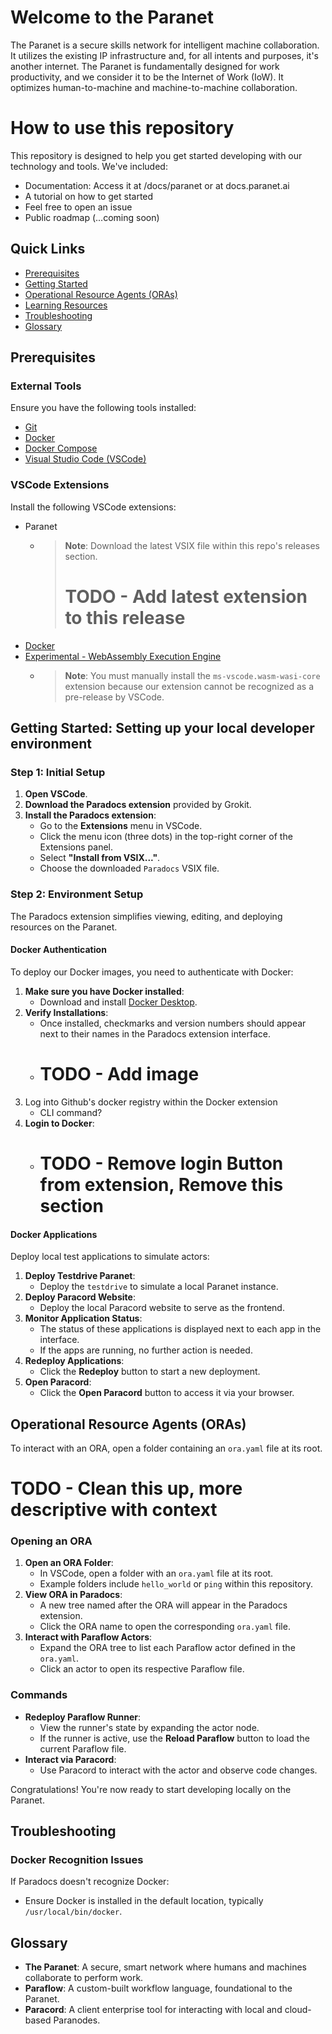 # Welcome to the Paranet

The Paranet is a secure skills network for intelligent machine collaboration. It utilizes the existing IP infrastructure and, for all intents and purposes, it's another internet. The Paranet is fundamentally designed for work productivity, and we consider it to be the Internet of Work (IoW). It optimizes human-to-machine and machine-to-machine collaboration.

# How to use this repository

This repository is designed to help you get started developing with our technology and tools. We've included:
- Documentation: Access it at /docs/paranet or at docs.paranet.ai
- A tutorial on how to get started
- Feel free to open an issue
- Public roadmap (...coming soon)

## Quick Links

- [Prerequisites](#prerequisites)
- [Getting Started](#getting-started)
- [Operational Resource Agents (ORAs)](#operational-resource-agents-oras)
- [Learning Resources](#learning-resources)
- [Troubleshooting](#troubleshooting)
- [Glossary](#glossary)

## Prerequisites

### External Tools

Ensure you have the following tools installed:

- [Git](https://git-scm.com/downloads)
- [Docker](https://www.docker.com/products/docker-desktop)
- [Docker Compose](https://docs.docker.com/compose/install/)
- [Visual Studio Code (VSCode)](https://code.visualstudio.com/)

### VSCode Extensions

Install the following VSCode extensions:

- Paranet
   - > **Note**: Download the latest VSIX file within this repo's releases section.
     > # TODO - Add latest extension to this release
- [Docker](https://marketplace.visualstudio.com/items?itemName=ms-azuretools.vscode-docker)
- [Experimental - WebAssembly Execution Engine](https://marketplace.visualstudio.com/items?itemName=ms-vscode.wasm-wasi-core)
   - > **Note**: You must manually install the `ms-vscode.wasm-wasi-core` extension because our extension cannot be recognized as a pre-release by VSCode.


## Getting Started: Setting up your local developer environment

### Step 1: Initial Setup

1. **Open VSCode**.
2. **Download the Paradocs extension** provided by Grokit.
3. **Install the Paradocs extension**:
   - Go to the **Extensions** menu in VSCode.
   - Click the menu icon (three dots) in the top-right corner of the Extensions panel.
   - Select **"Install from VSIX..."**.
   - Choose the downloaded `Paradocs` VSIX file.

### Step 2: Environment Setup

The Paradocs extension simplifies viewing, editing, and deploying resources on the Paranet.

#### Docker Authentication

To deploy our Docker images, you need to authenticate with Docker:

1. **Make sure you have Docker installed**:
   - Download and install [Docker Desktop](https://www.docker.com/products/docker-desktop).
2. **Verify Installations**:
   - Once installed, checkmarks and version numbers should appear next to their names in the Paradocs extension interface.
   - # TODO - Add image
3. Log into Github's docker registry within the Docker extension
   - CLI command? 
5. **Login to Docker**:
   - # TODO - Remove login Button from extension, Remove this section

#### Docker Applications

Deploy local test applications to simulate actors:

1. **Deploy Testdrive Paranet**:
   - Deploy the `testdrive` to simulate a local Paranet instance.
2. **Deploy Paracord Website**:
   - Deploy the local Paracord website to serve as the frontend.
3. **Monitor Application Status**:
   - The status of these applications is displayed next to each app in the interface.
   - If the apps are running, no further action is needed.
4. **Redeploy Applications**:
   - Click the **Redeploy** button to start a new deployment.
5. **Open Paracord**:
   - Click the **Open Paracord** button to access it via your browser.

## Operational Resource Agents (ORAs)

To interact with an ORA, open a folder containing an `ora.yaml` file at its root.
# TODO -  Clean this up, more descriptive with context 

### Opening an ORA

1. **Open an ORA Folder**:
   - In VSCode, open a folder with an `ora.yaml` file at its root.
   - Example folders include `hello_world` or `ping` within this repository.
2. **View ORA in Paradocs**:
   - A new tree named after the ORA will appear in the Paradocs extension.
   - Click the ORA name to open the corresponding `ora.yaml` file.
3. **Interact with Paraflow Actors**:
   - Expand the ORA tree to list each Paraflow actor defined in the `ora.yaml`.
   - Click an actor to open its respective Paraflow file.

### Commands

- **Redeploy Paraflow Runner**:
  - View the runner's state by expanding the actor node.
  - If the runner is active, use the **Reload Paraflow** button to load the current Paraflow file.
- **Interact via Paracord**:
  - Use Paracord to interact with the actor and observe code changes.

Congratulations! You're now ready to start developing locally on the Paranet.


## Troubleshooting


### Docker Recognition Issues

If Paradocs doesn't recognize Docker:

- Ensure Docker is installed in the default location, typically `/usr/local/bin/docker`.

## Glossary

- **The Paranet**: A secure, smart network where humans and machines collaborate to perform work.
- **Paraflow**: A custom-built workflow language, foundational to the Paranet.
- **Paracord**: A client enterprise tool for interacting with local and cloud-based Paranodes.

